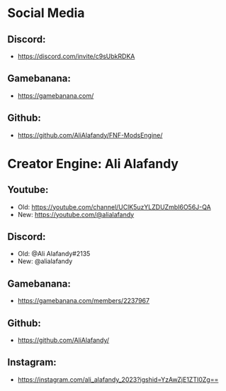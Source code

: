 # Social Media
## Discord:
- https://discord.com/invite/c9sUbkRDKA
## Gamebanana:
- https://gamebanana.com/
## Github:
- https://github.com/AliAlafandy/FNF-ModsEngine/

# Creator Engine: Ali Alafandy
## Youtube:
- Old: https://youtube.com/channel/UClK5uzYLZDUZmbI6O56J-QA
- New: https://youtube.com/@alialafandy
## Discord:
- Old: @Ali Alafandy#2135
- New: @alialafandy
## Gamebanana:
- https://gamebanana.com/members/2237967
## Github:
- https://github.com/AliAlafandy/
## Instagram:
- https://instagram.com/ali_alafandy_2023?igshid=YzAwZjE1ZTI0Zg==
